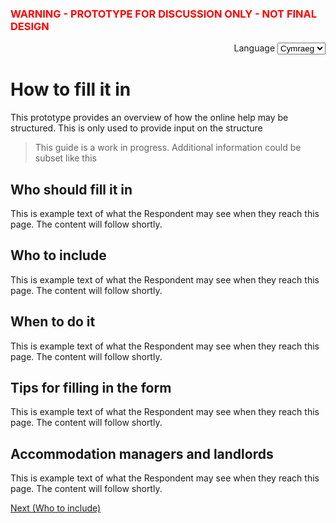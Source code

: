 <h3 class="govuk-heading-s"><font color="red">WARNING - PROTOTYPE FOR DISCUSSION ONLY - NOT FINAL DESIGN</font></h3>

<div class="govuk-form-group" align="right">
  <label class="govuk-label" for="sort">
    Language
  </label>
  <select class="govuk-select" id="sort" name="sort">
    <option value="published">English</option>
    <option value="updated" selected>Cymraeg</option>
    <option value="views">Scots</option>
  </select>
</div>


# How to fill it in

This prototype provides an overview of how the online help may be structured. This is only used to provide input on the structure

> This guide is a work in progress. Additional information could be subset like this

## Who should fill it in

This is example text of what the Respondent may see when they reach this page. The content will follow shortly.

## Who to include

This is example text of what the Respondent may see when they reach this page. The content will follow shortly.

## When to do it

This is example text of what the Respondent may see when they reach this page. The content will follow shortly.

## Tips for filling in the form

This is example text of what the Respondent may see when they reach this page. The content will follow shortly.

## Accommodation managers and landlords

This is example text of what the Respondent may see when they reach this page. The content will follow shortly.



<a href="WhoToInclude.md" class="button">Next (Who to include)</a>
